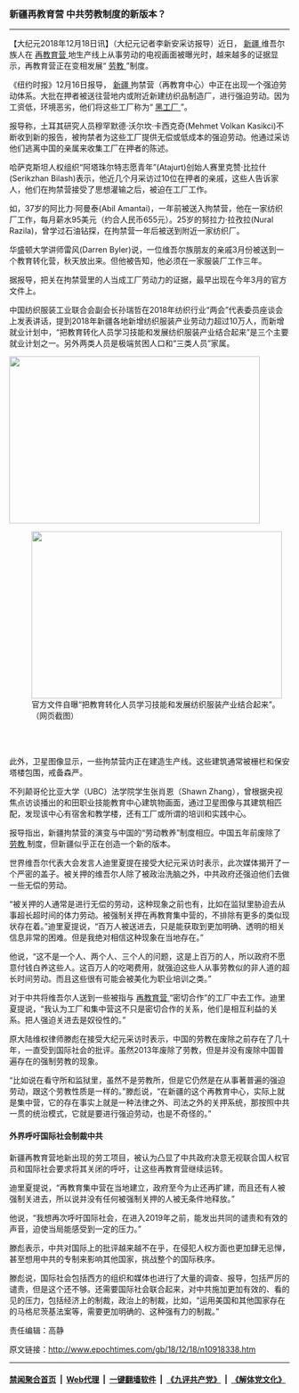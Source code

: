 ### 新疆再教育营 中共劳教制度的新版本？
------------------------

<p>
 【大纪元2018年12月18日讯】（大纪元记者李新安采访报导）近日，
 <a href="http://www.epochtimes.com/gb/tag/%E6%96%B0%E7%96%86.html">
  新疆
 </a>
 维吾尔族人在
 <a href="http://www.epochtimes.com/gb/tag/%E5%86%8D%E6%95%99%E8%82%B2%E8%90%A5.html">
  再教育营
 </a>
 地生产线上从事劳动的电视画面被曝光时，越来越多的证据显示，再教育营正在变相发展“
 <a href="http://www.epochtimes.com/gb/tag/%E5%8A%B3%E6%95%99.html">
  劳教
 </a>
 ”制度。
</p>
<p>
 《纽约时报》12月16日报导，
 <a href="http://www.epochtimes.com/gb/tag/%E6%96%B0%E7%96%86.html">
  新疆
 </a>
 拘禁营（再教育中心）中正在出现一个强迫劳动体系。大批在押者被送往营地内或附近新建纺织品制造厂，进行强迫劳动。因为工资低，环境恶劣，他们将这些工厂称为“
 <a href="http://www.epochtimes.com/gb/tag/%E9%BB%91%E5%B7%A5%E5%8E%82.html">
  黑工厂
 </a>
 ”。
</p>
<p>
 报导称，土耳其研究人员穆罕默德·沃尔坎·卡西克奇(Mehmet Volkan Kasikci)不断收到新的报告，被拘禁者为这些工厂提供无偿或低成本的强迫劳动。他通过采访他们逃离中国的亲属来收集工厂在押者的陈述。
</p>
<p>
 哈萨克斯坦人权组织“阿塔珠尔特志愿青年”(Atajurt)创始人赛里克赞·比拉什(Serikzhan Bilash)表示，他近几个月采访过10位在押者的亲戚，这些人告诉家人，他们在拘禁营接受了思想灌输之后，被迫在工厂工作。
</p>
<p>
 如，37岁的阿比力·阿曼泰(Abil Amantai)，一年前被送入拘禁营，他在一家纺织厂工作，每月薪水95美元（约合人民币655元）。25岁的努拉力·拉孜拉(Nural Razila)，曾学过石油钻探，在拘禁营一年后被送到附近一家纺织厂。
</p>
<p>
 华盛顿大学讲师雷风(Darren Byler)说，一位维吾尔族朋友的亲戚3月份被送到一个教育转化营，秋天放出来。但他被告知，他必须在一家服装厂工作三年。
</p>
<p>
 据报导，把关在拘禁营里的人当成工厂劳动力的证据，最早出现在今年3月的官方文件上。
</p>
<p>
 中国纺织服装工业联合会副会长孙瑞哲在2018年纺织行业“两会”代表委员座谈会上发表讲话，提到2018年新疆各地新增纺织服装产业劳动力超过10万人，而新增就业计划中，“把教育转化人员学习技能和发展纺织服装产业结合起来”是三个主要就业计划之一。另外两类人员是极端贫困人口和“三类人员”家属。
</p>
<p>
 <a href="http://i.epochtimes.com/assets/uploads/2018/12/1234_meitu_2.jpg">
  <img alt="" class="aligncenter wp-image-10918452 size-medium" height="300" src="http://i.epochtimes.com/assets/uploads/2018/12/1234_meitu_2-450x300.jpg" width="450"/>
 </a>
</p>
<figure class="wp-caption aligncenter" id="attachment_10918455" style="width: 450px">
 <a href="http://i.epochtimes.com/assets/uploads/2018/12/123_meitu_1.jpg">
  <img alt="" class="wp-image-10918455 size-medium" height="300" src="http://i.epochtimes.com/assets/uploads/2018/12/123_meitu_1-450x300.jpg" width="450"/>
 </a>
 <br/><figcaption class="wp-caption-text">
  官方文件自曝“把教育转化人员学习技能和发展纺织服装产业结合起来”。（网页截图）
 </figcaption><br/>
</figure><br/>
<p>
 此外，卫星图像显示，一些拘禁营内正在建造生产线。这些建筑通常被栅栏和保安塔楼包围，戒备森严。
</p>
<p>
 不列颠哥伦比亚大学（UBC）法学院学生张肖恩（Shawn Zhang），曾根据央视焦点访谈播出的和田职业技能教育中心建筑物画面，通过卫星图像与其建筑相匹配，发现该中心有宿舍和教学楼，还有工厂或所谓的培训和实践中心。
</p>
<p>
 报导指出，新疆拘禁营的演变与中国的“劳动教养”制度相应。中国五年前废除了
 <a href="http://www.epochtimes.com/gb/tag/%E5%8A%B3%E6%95%99.html">
  劳教
 </a>
 制度，但新疆似乎正在创造一个新的版本。
</p>
<p>
 世界维吾尔代表大会发言人迪里夏提在接受大纪元采访时表示，此次媒体揭开了一个严密的盖子。被关押的维吾尔人除了被政治洗脑之外，中共政府还强迫他们去做一些无偿的劳动。
</p>
<p>
 “被关押的人通常是进行无偿的劳动，这种现象之前也有，比如在监狱里胁迫去从事超长超时间的体力劳动。被强制关押在再教育集中营的，不排除有更多的类似现状存在着。”迪里夏提说，“百万人被送进去，只是能获取到更加明确、透明的相关信息非常的困难。但是我绝对相信这种现象在当地存在。”
</p>
<p>
 他说，“这不是一个人、两个人、三个人的问题，这是上百万的人，所以政府不愿意付钱白养这些人。这百万人的吃喝费用，就强迫这些人从事劳教似的非人道的超长时间劳动。而且这些很有可能会被美化为职业培训之类。”
</p>
<p>
 对于中共将维吾尔人送到一些被指与
 <a href="http://www.epochtimes.com/gb/tag/%E5%86%8D%E6%95%99%E8%82%B2%E8%90%A5.html">
  再教育营
 </a>
 “密切合作”的工厂中去工作。迪里夏提说，“我认为工厂和集中营这不只是密切合作的关系，他们是相互利益的关系。把人强迫关进去是奴役性的。”
</p>
<p>
 原大陆维权律师滕彪在接受大纪元采访时表示，中国的劳教在废除之前存在了几十年，一直受到国际社会的批评。虽然2013年废除了劳教，但是并没有废除中国普遍存在的强制劳教的现象。
</p>
<p>
 “比如说在看守所和监狱里，虽然不是劳教所，但是它仍然是在从事著普遍的强迫劳动，跟这个劳教性质是一样的。”滕彪说，“在新疆的这个再教育中心，实际上就是集中营，它的存在事实上就是一种法律之外、司法之外的关押系统，那按照中共一贯的统治模式，它就是要进行强迫劳动，也是不奇怪的。”
</p>
<h4>
 外界呼吁国际社会制裁中共
</h4>
<p>
 新疆再教育营地新出现的劳工项目，被认为凸显了中共政府决意无视联合国人权官员和国际社会要求将其关闭的呼吁，让这些再教育营继续运转。
</p>
<p>
 迪里夏提说，“再教育集中营在当地建立，政府至今为止还再扩建，而且还有人被强制关进去，所以说并没有任何被强制关押的人被无条件地释放。”
</p>
<p>
 他说，“我想再次呼吁国际社会，在进入2019年之前，能发出共同的谴责和有效的声音，迫使当局能感受到一定的压力。”
</p>
<p>
 滕彪表示，中共对国际上的批评越来越不在乎，在侵犯人权方面也更加肆无忌惮，甚至想用中共的专制来影响其他国家，挑战整个的国际秩序。
</p>
<p>
 滕彪说，国际社会包括西方的组织和媒体也进行了大量的调查、报导，包括严厉的谴责，但是这个还不够。还需要国际社会联合起来，对中共施加更加有效的、看的见的压力，包括经济上的制裁，政治上的制裁，比如，“运用美国和其他国家存在的马格尼茨基法案等，需要更加明确的、这种强有力的制裁。”
</p>
<p>
 责任编辑：高静
</p>

原文链接：http://www.epochtimes.com/gb/18/12/18/n10918338.htm


------------------------
#### [禁闻聚合首页](https://github.com/gfw-breaker/banned-news/blob/master/README.md) &nbsp;|&nbsp; [Web代理](https://github.com/gfw-breaker/open-proxy/blob/master/README.md) &nbsp;|&nbsp; [一键翻墙软件](https://github.com/gfw-breaker/nogfw/blob/master/README.md) &nbsp;|&nbsp; [《九评共产党》](https://github.com/gfw-breaker/9ping.md/blob/master/README.md#九评之一评共产党是什么) &nbsp;|&nbsp; [《解体党文化》](https://github.com/gfw-breaker/jtdwh.md/blob/master/README.md#绪论)